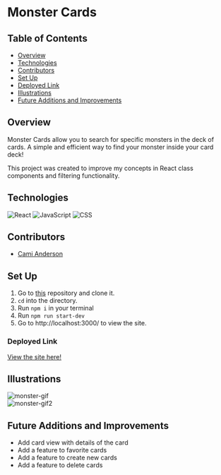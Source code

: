 # Monster Cards

## Table of Contents
  - [Overview](#overview)
  - [Technologies](#technologies)
  - [Contributors](#contributors)
  - [Set Up](#set-up)
  - [Deployed Link](#deployed-link)
  - [Illustrations](#illustrations)
  - [Future Additions and Improvements](#future-additions-and-improvements)


## Overview

Monster Cards allow you to search for specific monsters in the deck of cards. A simple and efficient way to find your monster inside your card deck!

This project was created to improve my concepts in React class components and filtering functionality.

## Technologies

![React](https://img.shields.io/badge/react-%2320232a.svg?style=for-the-badge&logo=react&logoColor=%2361DAFB)
![JavaScript](https://img.shields.io/badge/JavaScript-323330?style=for-the-badge&logo=javascript&logoColor=F7DF1E)
![CSS](https://img.shields.io/badge/CSS3-1572B6?style=for-the-badge&logo=css3&logoColor=white)


## Contributors

- [Cami Anderson](https://github.com/camianderson)


## Set Up

1. Go to [this](https://github.com/camianderson/monster-cards) repository and clone it. 
2. `cd` into the directory.
3. Run `npm i` in your terminal
4. Run `npm run start-dev`
6. Go to http://localhost:3000/ to view the site.

### Deployed Link
[View the site here!](https://monsters-card.herokuapp.com/)

## Illustrations
![monster-gif](https://media.giphy.com/media/ZJBykMyzJyOXR6PvHx/giphy.gif)<br>
![monster-gif2](https://media.giphy.com/media/ojhQeHT3CGTmVnENF9/giphy.gif)



## Future Additions and Improvements

- Add card view with details of the card
- Add a feature to favorite cards
- Add a feature to create new cards
- Add a feature to delete cards
